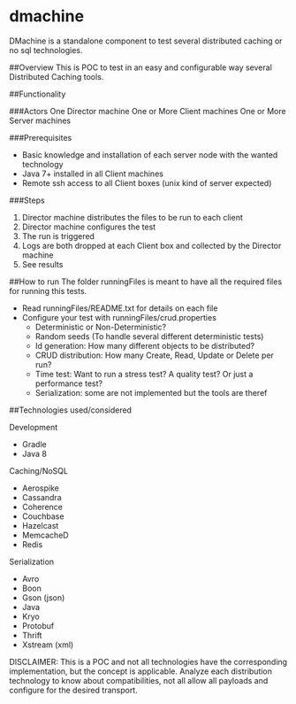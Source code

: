 # dmachine
DMachine is a standalone component to test several distributed caching or no sql technologies.

##Overview
This is POC to test in an easy and configurable way several Distributed Caching tools.

##Functionality

###Actors
One Director machine
One or More Client machines
One or More Server machines

###Prerequisites
- Basic knowledge and installation of each server node with the wanted technology
- Java 7+ installed in all Client machines
- Remote ssh access to all Client boxes (unix kind of server expected)

###Steps

1. Director machine distributes the files to be run to each client
2. Director machine configures the test
3. The run is triggered
4. Logs are both dropped at each Client box and collected by the Director machine
5. See results

##How to run
The folder runningFiles is meant to have all the required files for running this tests.
- Read runningFiles/README.txt for details on each file
- Configure your test with runningFiles/crud.properties
	- Deterministic or Non-Deterministic?
	- Random seeds (To handle several different deterministic tests)
	- Id generation: How many different objects to be distributed?
	- CRUD distribution: How many Create, Read, Update or Delete per run?
	- Time test: Want to run a stress test? A quality test? Or just a performance test?
	- Serialization: some are not implemented but the tools are theref

##Technologies used/considered

Development
- Gradle
- Java 8

Caching/NoSQL
- Aerospike
- Cassandra
- Coherence
- Couchbase
- Hazelcast
- MemcacheD
- Redis

Serialization
- Avro
- Boon
- Gson (json)
- Java
- Kryo
- Protobuf
- Thrift
- Xstream (xml)

DISCLAIMER: This is a POC and not all technologies have the corresponding implementation, but the concept is applicable. Analyze each distribution technology to know about compatibilities, not all allow all payloads and configure for the desired transport.

